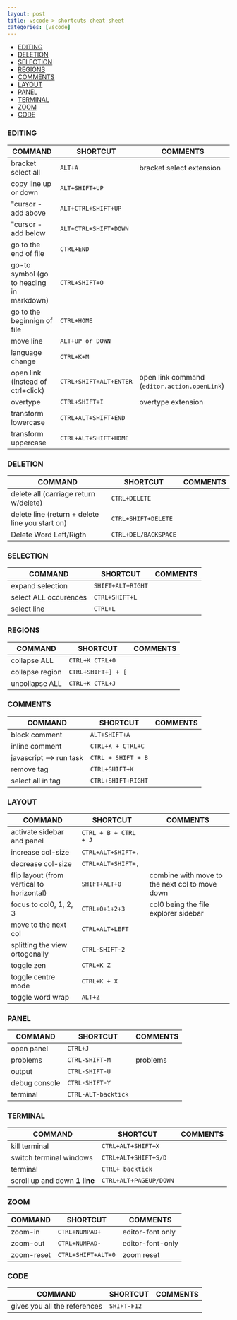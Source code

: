 ```yaml
---
layout: post
title: vscode > shortcuts cheat-sheet
categories: [vscode]
---
```


<!-- TOC -->

- [EDITING](#editing)
- [DELETION](#deletion)
- [SELECTION](#selection)
- [REGIONS](#regions)
- [COMMENTS](#comments)
- [LAYOUT](#layout)
- [PANEL](#panel)
- [TERMINAL](#terminal)
- [ZOOM](#zoom)
- [CODE](#code)

<!-- /TOC -->

### EDITING

COMMAND                                  | SHORTCUT                | COMMENTS
-----------------------------------------|-------------------------|---------------------------------------------
bracket select all                       | `ALT+A`                 | bracket select extension
copy line up or down                     | `ALT+SHIFT+UP`          |
"cursor - add above                      | `ALT+CTRL+SHIFT+UP    ` |
"cursor - add below                      | `ALT+CTRL+SHIFT+DOWN  ` |
go to the end of file                    | `CTRL+END             ` |
go-to symbol (go to heading in markdown) | `CTRL+SHIFT+O         ` |
go to the beginnign of file              | `CTRL+HOME            ` |
move line                                | `ALT+UP or DOWN       ` |
language change                          | `CTRL+K+M             ` |
open link (instead of ctrl+click)        | `CTRL+SHIFT+ALT+ENTER ` | open link command (`editor.action.openLink`)
overtype                                 | `CTRL+SHIFT+I         ` | overtype extension
transform lowercase                      | `CTRL+ALT+SHIFT+END   ` |
transform uppercase                      | `CTRL+ALT+SHIFT+HOME  ` |

### DELETION

COMMAND                                         | SHORTCUT             | COMMENTS
------------------------------------------------|----------------------|---------
delete all  (carriage return w/delete)          | `CTRL+DELETE`        |
delete line (return + delete line you start on) | `CTRL+SHIFT+DELETE`  |
Delete Word Left/Rigth                          | `CTRL+DEL/BACKSPACE` |

### SELECTION

COMMAND               | SHORTCUT          | COMMENTS
----------------------|-------------------|---------
expand selection      | `SHIFT+ALT+RIGHT` |
select ALL occurences | `CTRL+SHIFT+L`    |
select line           | `CTRL+L`          |

### REGIONS

COMMAND         | SHORTCUT           | COMMENTS
----------------|--------------------|---------
collapse ALL    | `CTRL+K CTRL+0`    |
collapse region | `CTRL+SHIFT+] + [` |
uncollapse ALL  | `CTRL+K CTRL+J`    |

### COMMENTS

COMMAND                 | SHORTCUT           | COMMENTS
------------------------|--------------------|---------
block comment           | `ALT+SHIFT+A`      |
inline comment          | `CTRL+K + CTRL+C`  |
javascript --> run task | `CTRL + SHIFT + B` |
remove tag              | `CTRL+SHIFT+K`     |
select all in tag       | `CTRL+SHIFT+RIGHT` |

### LAYOUT

COMMAND                                   | SHORTCUT              | COMMENTS
------------------------------------------|-----------------------|-----------------------------------------------
activate sidebar and panel                | `CTRL + B + CTRL + J` |
increase col-size                         | `CTRL+ALT+SHIFT+.`    |
decrease col-size                         | `CTRL+ALT+SHIFT+,`    |
flip layout (from vertical to horizontal) | `SHIFT+ALT+0`         | combine with move to the next col to move down
focus to col0, 1, 2, 3                    | `CTRL+0+1+2+3`        | col0 being the file explorer sidebar
move to the next col                      | `CTRL+ALT+LEFT`       |
splitting the view ortogonally            | `CTRL-SHIFT-2`        |
toggle zen                                | `CTRL+K Z`            |
toggle centre mode                        | `CTRL+K + X`          |
toggle word wrap                          | `ALT+Z`               |

### PANEL

COMMAND       | SHORTCUT            | COMMENTS
--------------|---------------------|---------
open panel    | `CTRL+J`            |
problems      | `CTRL-SHIFT-M`      | problems
output        | `CTRL-SHIFT-U`      |
debug console | `CTRL-SHIFT-Y`      |
terminal      | `CTRL-ALT-backtick` |

### TERMINAL

COMMAND                       | SHORTCUT               | COMMENTS
------------------------------|------------------------|---------
kill terminal                 | `CTRL+ALT+SHIFT+X`     |
switch terminal windows       | `CTRL+ALT+SHIFT+S/D`   |
terminal                      | `CTRL+ backtick`       |
scroll up and down **1 line** | `CTRL+ALT+PAGEUP/DOWN` |

### ZOOM

COMMAND    | SHORTCUT           | COMMENTS
-----------|--------------------|-----------------
zoom-in    | `CTRL+NUMPAD+`     | editor-font only
zoom-out   | `CTRL+NUMPAD-`     | editor-font-only
zoom-reset | `CTRL+SHIFT+ALT+0` | zoom reset

### CODE

COMMAND                      | SHORTCUT    | COMMENTS
-----------------------------|-------------|---------
gives you all the references | `SHIFT-F12` |